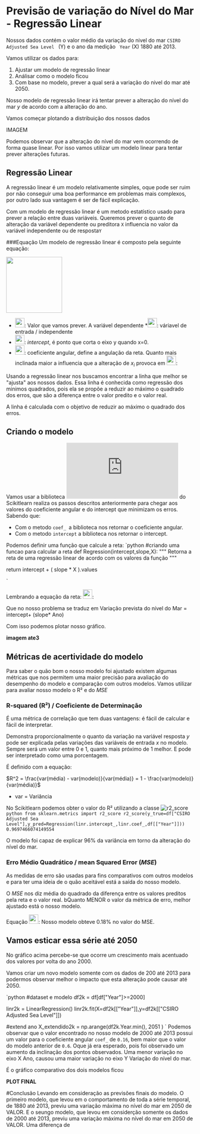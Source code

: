 # Previsão de variação do Nível do Mar - Regressão Linear
Nossos dados contém o valor médio da variação do nivel do mar ```CSIRO Adjusted Sea Level ``` (Y)  e o ano da medição ``` Year``` (X) 1880 até 2013.

Vamos utilizar os dados para:
1. Ajustar um modelo de regressão linear
2. Análisar como o modelo ficou
3. Com base no modelo, prever a qual será a variação do nivel do mar até 2050.

Nosso modelo de regressão linear irá tentar prever a alteração do nível do mar $y$ de acordo com a alteração do ano.

Vamos começar plotando a distribuição dos nossos dados

IMAGEM

Podemos observar que a alteração do nível do mar vem ocorrendo de forma quase linear. Por isso vamos utilizar um modelo linear para tentar prever alterações futuras.

## Regressão Linear
A regressão linear é um modelo relativamente simples, oque pode ser ruim por não conseguir uma boa performance em problemas mais complexos, por outro lado sua vantagem é ser de fácil explicação.

Com um modelo de regressão linear é um metodo estatístico usado para prever a relação entre duas variáveis. Queremos prever o quanto de alteração da variável dependente ou preditora ```X``` influencia no valor da variável independente ou de resposta```Y```

###Equação
Um modelo de regressão linear é composto pela seguinte equação:

<img src="https://latex.codecogs.com/png.image?\dpi{110}&space;\bg_white&space;\hat{y}_i=\beta_0+\beta_1*x_i" width="150"/>

* <img src="https://latex.codecogs.com/png.image?\dpi{110}&space;\bg_white&space;\hat{y}_i" width="25"/>: Valor que vamos prever. A variável dependente
*<img src="https://latex.codecogs.com/png.image?\dpi{110}&space;\bg_white&space;x_i" width="25"/>: váriavel de entrada / independente
* <img src="https://latex.codecogs.com/png.image?\dpi{110}&space;\bg_white&space;\beta_0" width="25"/>: *intercept*, é ponto que corta o eixo y quando x=0.
* <img src="https://latex.codecogs.com/png.image?\dpi{110}&space;\bg_white&space;\beta_1" width="25"/>: coeficiente angular, define a angulação da reta. Quanto mais inclinada maior a influencia que a alteração de $x_i$  provoca em <img src="https://latex.codecogs.com/png.image?\dpi{110}&space;\bg_white&space;\hat{y}_i" width="25"/>:

Usando a regressão linear nos buscamos encontrar a linha que melhor se "ajusta" aos nossos dados. Essa linha é conhecida como regressão dos minimos quadrados, pois ela se propõe a reduzir ao máximo o quadrado dos erros, que são a diferença entre o valor predito e o valor real.

A linha é calculada com o objetivo de reduzir ao máximo o quadrado dos erros.

## Criando o modelo
Vamos usar a biblioteca ![LinearRegression](https://scikit-learn.org/stable/modules/generated/sklearn.linear_model.LinearRegression.html) do Scikitlearn realiza os passos descritos anteriormente para chegar aos valores do coeficiente angular e do intercept que minimizam os erros.
Sabendo que:
- Com o metodo `coef_ `a biblioteca nos retornar o coeficiente angular.
- Com o metodo `intercept` a biblioteca nos retornar o intercept.

Podemos definir uma função que calcule a reta:
`python
#criando uma funcao para calcular a reta
def Regression(intercept,slope,X):
  """
  Retorna a reta de uma regressão linear de acordo com os valores da função
  """

  return intercept + ( slope * X ).values

`

Lembrando a equação da reta:
<img src="https://latex.codecogs.com/png.image?\dpi{110}&space;\bg_white&space;\hat{y}_i = \beta_0 + \beta_1*x_i" width="25"/>:

Que no nosso problema se traduz em
Variação prevista do nível do Mar = intercept+ (slope* Ano)

Com isso podemos plotar nosso gráfico.

**imagem ate3**

## Métricas de acertividade do modelo
Para saber o quão bom o nosso modelo foi ajustado existem algumas métricas que nos permitem uma maior precisão para avaliação do desempenho do modelo e comparação com outros modelos. Vamos utilizar para avaliar nosso modelo o R² e do *MSE*

### R-squared (R²) / Coeficiente de Determinação

É uma métrica de correlação que tem duas vantagens: é fácil de calcular e fácil de interpretar. 

Demonstra proporcionalmente o quanto da variação na variável resposta $y$ pode ser explicada pelas  variações das variáveis de entrada $x$ no modelo. Sempre será um valor entre 0 e 1, quanto mais próximo de 1 melhor. E pode ser interpretado como uma porcentagem.

É definido com a equação:

$R^2 = \frac{var(média) - var(modelo)}{var(média)} = 1 - \frac{var(modelo)}{var(média)}$

* var = Variância

No Scikitlearn podemos obter o valor do R² utilizando a classe ![r2_score]("https://scikit-learn.org/stable/modules/generated/sklearn.metrics.r2_score.html")
`python
from sklearn.metrics import r2_score
r2_score(y_true=df["CSIRO Adjusted Sea Level"],y_pred=Regression(linr.intercept_,linr.coef_,df[["Year"]]))`
`0.9697466074149554`

O modelo foi capaz de explicar 96% da variância em torno da  alteração do nível do mar.

### Erro Médio Quadrático / mean Squared Error (*MSE*)
As medidas de erro são usadas para fins comparativos com outros modelos e para ter uma ideia de o quão aceitável está a saída do nosso modelo.

O *MSE* nos diz média do quadrado da diferença entre os valores preditos pela reta e o valor real. bQuanto MENOR o valor da métrica de erro, melhor ajustado está o nosso modelo.

Equação
<img src="https://latex.codecogs.com/png.image?\dpi{110}&space;\bg_white&space;MSE = \frac{1}{n} \sum(y - \hat{y})^2" width="25"/>:
 Nosso modelo obteve 0.18% no valor do MSE.
 
 ## Vamos esticar essa série até 2050
 
 No gráfico acima percebe-se que ocorre um crescimento mais acentuado dos valores por volta do ano 2000.
 
 Vamos criar um novo modelo somente com os dados de 200 até 2013 para podermos observar melhor o impacto que esta alteração pode causar até 2050.
 
 `python
 #dataset e modelo
df2k = df[df["Year"]>=2000]

linr2k = LinearRegression()
linr2k.fit(X=df2k[["Year"]],y=df2k[["CSIRO Adjusted Sea Level"]])

#extend ano
X_extendido2k = np.arange(df2k.Year.min(), 2051 )
`
Podemos observar que o valor encontrado no nosso modelo de 2000 até 2013 possui um valor para o coeficiente angular ```coef_``` de ```0.16```, bem maior que o valor do modelo anterior de ```0.6```.
Oque já era esperado, pois foi observado um aumento da inclinação dos pontos observados. Uma menor variação no eixo X Ano, causou uma maior variação no eixo Y Variação do nível do mar.



É o gráfico comparativo dos dois modelos ficou


**PLOT FINAL**

#Conclusão
Levando em consideração as previsões finais do modelo. O primeiro modelo, que levou em o comportamento de toda a série temporal, de 1880 até 2013, previu uma variação máxima no nível do mar em 2050 de VALOR.
E o seungo modelo, que levou em considerção somente os dados de 2000 até 2013,  previu uma variação máxima no nível do mar em 2050 de VALOR.
Uma diferença de 

 
